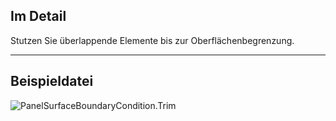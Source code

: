 ## Im Detail
Stutzen Sie überlappende Elemente bis zur Oberflächenbegrenzung.
___
## Beispieldatei

![PanelSurfaceBoundaryCondition.Trim](./Autodesk.DesignScript.Geometry.PanelSurfaceBoundaryCondition.Trim_img.jpg)
